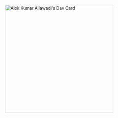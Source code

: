 <a href="https://app.daily.dev/alokkumarailawadi"><img src="https://api.daily.dev/devcards/v2/Bsep7EPKxEdqMNCwaymyX.png?type=default&r=p47" width="356" alt="Alok Kumar Ailawadi's Dev Card"/></a>
